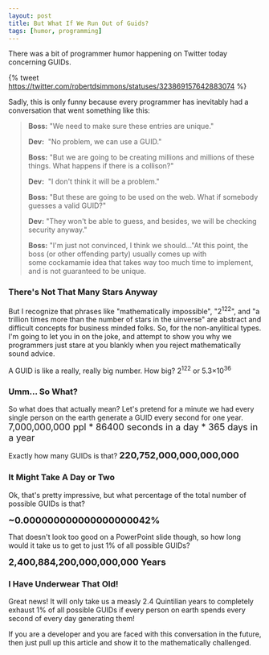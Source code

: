 ```yaml
---
layout: post
title: But What If We Run Out of Guids?
tags: [humor, programming]
---
```


There was a bit of programmer humor happening on Twitter today concerning GUIDs.

{% tweet https://twitter.com/robertdsimmons/statuses/323869157642883074 %}

Sadly, this is only funny because every programmer has inevitably had a conversation that went something like this:

> **Boss:** "We need to make sure these entries are unique."
> 
> **Dev:** &nbsp;"No problem, we can use a GUID."
> 
> **Boss:** "But we are going to be creating millions and millions of these things. What happens if there is a collison?"
> 
> **Dev:** &nbsp;"I don't think it will be a problem."
> 
> **Boss:** "But these are going to be used on the web. What if somebody guesses a valid GUID?"
> 
> **Dev:** "They won't be able to guess, and besides, we will be checking security anyway."
> 
> **Boss:** "I'm just not convinced, I think we should..."At this point, the boss (or other offending party) usually comes up with some&nbsp;cockamamie idea that takes way too much time to implement, and is not guaranteed to be unique.

### There's Not That Many Stars Anyway

But I recognize that phrases like "mathematically impossible", "2<sup>122</sup>", and "a trillion times more than the number of stars in the uinverse" are abstract and difficult concepts for business minded folks. So, for the non-anylitical types. I'm going to let you in on the joke, and attempt to show you why we programmers just stare at you blankly when you reject mathematically sound advice.

A GUID is like a really, really big number. How big? 2<sup>122</sup>&nbsp;or 5.3×10<sup>36</sup>

### Umm... So What?

So what does that actually mean? Let's pretend for a minute we had every single person on the earth generate a GUID every second for one year.
<span style="font-size: large;">
</span><span style="font-size: large;">7,000,000,000 ppl * 86400 seconds in a day * 365 days in a year</span>

Exactly how many GUIDs is that? 
<span style="font-size: large;">
</span><span style="font-size: large;">**220,752,000,000,000,000**</span>

### It Might Take A Day or Two

Ok, that's pretty impressive, but what percentage of the total number of possible GUIDs is that?

<span style="font-size: large;">**~0.000000000000000000042%**</span>

That doesn't look too good on a&nbsp;PowerPoint&nbsp;slide though, so how long would it take us to get to just 1% of all possible GUIDs?

**<span style="font-size: large;">2,400,884,200,000,000,000 Years</span>**

### I Have Underwear That Old!

Great news! It will only take us a measly 2.4&nbsp;Quintilian years to completely exhaust&nbsp;1% of all possible GUIDs if every person on earth spends every second of every day generating them!

If you are a developer and you are faced with this conversation in the future, then just pull up this article and show it to the mathematically challenged.

